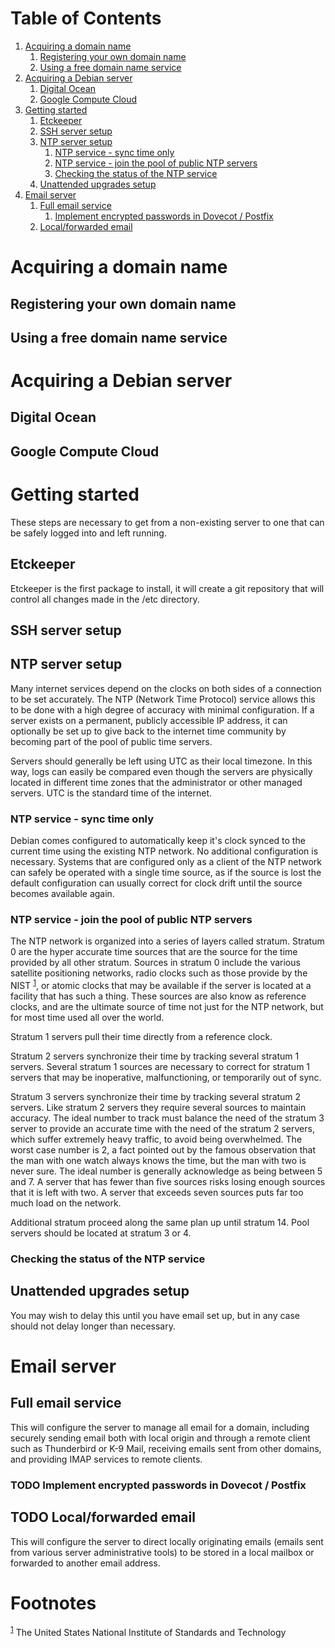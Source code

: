 
# Table of Contents

1.  [Acquiring a domain name](#org839aeef)
    1.  [Registering your own domain name](#orgefb0541)
    2.  [Using a free domain name service](#org7c55f32)
2.  [Acquiring a Debian server](#orgd71d66f)
    1.  [Digital Ocean](#org5842e31)
    2.  [Google Compute Cloud](#org5f2724a)
3.  [Getting started](#org0d9ed0d)
    1.  [Etckeeper](#orgfc4d879)
    2.  [SSH server setup](#org07ca04d)
    3.  [NTP server setup](#org426c59f)
        1.  [NTP service - sync time only](#orgf3867a0)
        2.  [NTP service - join the pool of public NTP servers](#org2a115a0)
        3.  [Checking the status of the NTP service](#org0e41f7e)
    4.  [Unattended upgrades setup](#orgbeb7b51)
4.  [Email server](#org23c1489)
    1.  [Full email service](#org5345e67)
        1.  [Implement encrypted passwords in Dovecot / Postfix](#orgd2ffb61)
    2.  [Local/forwarded email](#org023ff41)



<a id="org839aeef"></a>

# Acquiring a domain name


<a id="orgefb0541"></a>

## Registering your own domain name


<a id="org7c55f32"></a>

## Using a free domain name service


<a id="orgd71d66f"></a>

# Acquiring a Debian server


<a id="org5842e31"></a>

## Digital Ocean


<a id="org5f2724a"></a>

## Google Compute Cloud


<a id="org0d9ed0d"></a>

# Getting started

These steps are necessary to get from a non-existing server to one
that can be safely logged into and left running.


<a id="orgfc4d879"></a>

## Etckeeper

Etckeeper is the first package to install, it will create a git
repository that will control all changes made in the /etc directory.


<a id="org07ca04d"></a>

## SSH server setup


<a id="org426c59f"></a>

## NTP server setup

Many internet services depend on the clocks on both sides of a
connection to be set accurately. The NTP (Network Time Protocol)
service allows this to be done with a high degree of accuracy with
minimal configuration. If a server exists on a permanent, publicly
accessible IP address, it can optionally be set up to give back to the
internet time community by becoming part of the pool of public time
servers.

Servers should generally be left using UTC as their local timezone. In
this way, logs can easily be compared even though the servers are
physically located in different time zones that the administrator or
other managed servers. UTC is the standard time of the internet.


<a id="orgf3867a0"></a>

### NTP service - sync time only

Debian comes configured to automatically keep it's clock synced to the
current time using the existing NTP network. No additional
configuration is necessary. Systems that are configured only as a
client of the NTP network can safely be operated with a single time
source, as if the source is lost the default configuration can usually
correct for clock drift until the source becomes available again.


<a id="org2a115a0"></a>

### NTP service - join the pool of public NTP servers

The NTP network is organized into a series of layers called
stratum. Stratum 0 are the hyper accurate time sources that are the
source for the time provided by all other stratum. Sources in stratum
0 include the various satellite positioning networks, radio clocks
such as those provide by the NIST <sup><a id="fnr.1" class="footref" href="#fn.1">1</a></sup>, or atomic clocks that may be
available if the server is located at a facility that has such a
thing. These sources are also know as reference clocks, and are the
ultimate source of time not just for the NTP network, but for most
time used all over the world.

Stratum 1 servers pull their time directly from a reference clock.

Stratum 2 servers synchronize their time by tracking several stratum 1
servers. Several stratum 1 sources are necessary to correct for
stratum 1 servers that may be inoperative, malfunctioning, or
temporarily out of sync.

Stratum 3 servers synchronize their time by tracking several stratum 2
servers. Like stratum 2 servers they require several sources to
maintain accuracy. The ideal number to track must balance the need of
the stratum 3 server to provide an accurate time with the need of the
stratum 2 servers, which suffer extremely heavy traffic, to avoid
being overwhelmed. The worst case number is 2, a fact pointed out by
the famous observation that the man with one watch always knows the
time, but the man with two is never sure. The ideal number is
generally acknowledge as being between 5 and 7. A server that has
fewer than five sources risks losing enough sources that it is left
with two. A server that exceeds seven sources puts far too much load
on the network.

Additional stratum proceed along the same plan up until
stratum 14. Pool servers should be located at stratum 3 or 4.


<a id="org0e41f7e"></a>

### Checking the status of the NTP service


<a id="orgbeb7b51"></a>

## Unattended upgrades setup

You may wish to delay this until you have email set up, but in any
case should not delay longer than necessary.


<a id="org23c1489"></a>

# Email server


<a id="org5345e67"></a>

## Full email service

This will configure the server to manage all email for a domain,
including securely sending email both with local origin and through a
remote client such as Thunderbird or K-9 Mail, receiving emails sent
from other domains, and providing IMAP services to remote clients.


<a id="orgd2ffb61"></a>

### TODO Implement encrypted passwords in Dovecot / Postfix


<a id="org023ff41"></a>

## TODO Local/forwarded email

This will configure the server to direct locally originating emails
(emails sent from various server administrative tools) to be stored in
a local mailbox or forwarded to another email address.


# Footnotes

<sup><a id="fn.1" href="#fnr.1">1</a></sup> The United States National
Institute of Standards and Technology
